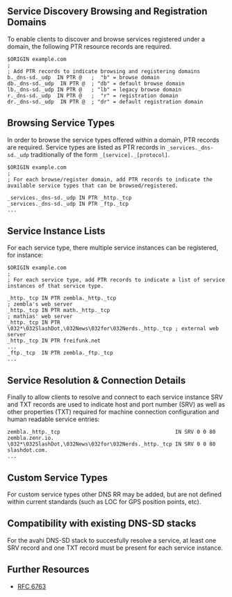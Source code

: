  

## Service Discovery Browsing and Registration Domains

To enable clients to discover and browse services registered under a domain, the following PTR resource records are required.

```
$ORIGIN example.com
;
; Add PTR records to indicate browsing and registering domains
b._dns-sd._udp  IN PTR @   ;  "b" = browse domain
db._dns-sd._udp  IN PTR @  ; "db" = default browse domain
lb._dns-sd._udp IN PTR @   ; "lb" = legacy browse domain 
r._dns-sd._udp  IN PTR @   ;  "r" = registration domain
dr._dns-sd._udp  IN PTR @  ; "dr" = default registration domain
```

## Browsing Service Types

In order to browse the service types offered within a domain, PTR records are required. Service types are listed as PTR records in `_services._dns-sd._udp` traditionally of the form `_[service]._[protocol]`.


```
$ORIGIN example.com
;
; For each browse/register domain, add PTR records to indicate the available service types that can be browsed/registered.

_services._dns-sd._udp IN PTR _http._tcp
_services._dns-sd._udp IN PTR _ftp._tcp
...
```

## Service Instance Lists

For each service type, there multiple service instances can be registered, for instance:

```
$ORIGIN example.com
;
; For each service type, add PTR records to indicate a list of service instances of that service type. 

_http._tcp IN PTR zembla._http._tcp                                     ; zembla's web server
_http._tcp IN PTR math._http._tcp                                       ; mathias' web server
_http._tcp IN PTR \032*\032SlashDot,\032News\032for\032Nerds._http._tcp ; external web server
_http._tcp IN PTR freifunk.net
...
_ftp._tcp  IN PTR zembla._ftp._tcp
...
```

## Service Resolution & Connection Details

Finally to allow clients to resolve and connect to each service instance SRV and TXT records are used to indicate host and port number (SRV) as well as other properties (TXT) required for machine connection configuration and human readable service entries:

```
zembla._http._tcp                                     IN SRV 0 0 80 zembla.zenr.io.
\032*\032SlashDot,\032News\032for\032Nerds._http._tcp IN SRV 0 0 80 slashdot.com.
...
```

## Custom Service Types

For custom service types other DNS RR may be added, but are not defined within current standards (such as LOC for GPS position points, etc). 

## Compatibility with existing DNS-SD stacks

For the avahi DNS-SD stack to succesfully resolve a service, at least one SRV record and one TXT record must be present for each service instance.

## Further Resources

- [RFC 6763](https://www.rfc-editor.org/rfc/rfc6763)
